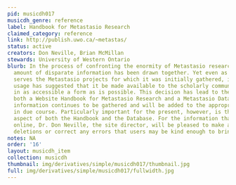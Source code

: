```yaml
---
pid: musicdh017
musicdh_genre: reference
label: Handbook for Metastasio Research
claimed_category: reference
link: http://publish.uwo.ca/~metastas/
status: active
creators: Don Neville, Brian McMillan
stewards: University of Western Ontario
blurb: In the process of confronting the enormity of Metastasio research, a considerable
  amount of disparate information has been drawn together. Yet even as this information
  serves the Metastasio projects for which it was initially gathered, its frequent
  usage has suggested that it be made available to the scholarly community at large
  in as accessible a form as is possible. This decision has lead to the creation of
  both a Website Handbook for Metastasio Research and a Metastasio Database. More
  information continues to be gathered and will be added to the appropriate areas
  in due course. Particularly important for the present, however, is the practical
  aspect of both the Handbook and the Database. For the information that is already
  online, Dr. Don Neville, the site director, will be pleased to make additions and
  deletions or correct any errors that users may be kind enough to bring to his attention.
notes: NA
order: '16'
layout: musicdh_item
collection: musicdh
thumbnail: img/derivatives/simple/musicdh017/thumbnail.jpg
full: img/derivatives/simple/musicdh017/fullwidth.jpg
---
```

